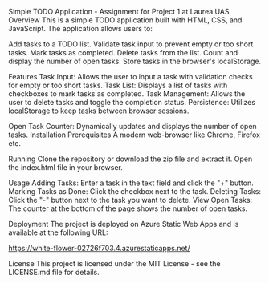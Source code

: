 Simple TODO Application - Assignment for Project 1 at Laurea UAS
Overview
This is a simple TODO application built with HTML, CSS, and JavaScript. The application allows users to:

Add tasks to a TODO list.
Validate task input to prevent empty or too short tasks.
Mark tasks as completed.
Delete tasks from the list.
Count and display the number of open tasks.
Store tasks in the browser's localStorage.

Features
Task Input: Allows the user to input a task with validation checks for empty or too short tasks.
Task List: Displays a list of tasks with checkboxes to mark tasks as completed.
Task Management: Allows the user to delete tasks and toggle the completion status.
Persistence: Utilizes localStorage to keep tasks between browser sessions.

Open Task Counter: Dynamically updates and displays the number of open tasks.
Installation
Prerequisites
A modern web-browser like Chrome, Firefox etc.

Running
Clone the repository or download the zip file and extract it.
Open the index.html file in your browser.

Usage
Adding Tasks: Enter a task in the text field and click the "+" button.
Marking Tasks as Done: Click the checkbox next to the task.
Deleting Tasks: Click the "-" button next to the task you want to delete.
View Open Tasks: The counter at the bottom of the page shows the number of open tasks.

Deployment
The project is deployed on Azure Static Web Apps and is available at the following URL:

https://white-flower-02726f703.4.azurestaticapps.net/


License
This project is licensed under the MIT License - see the LICENSE.md file for details.